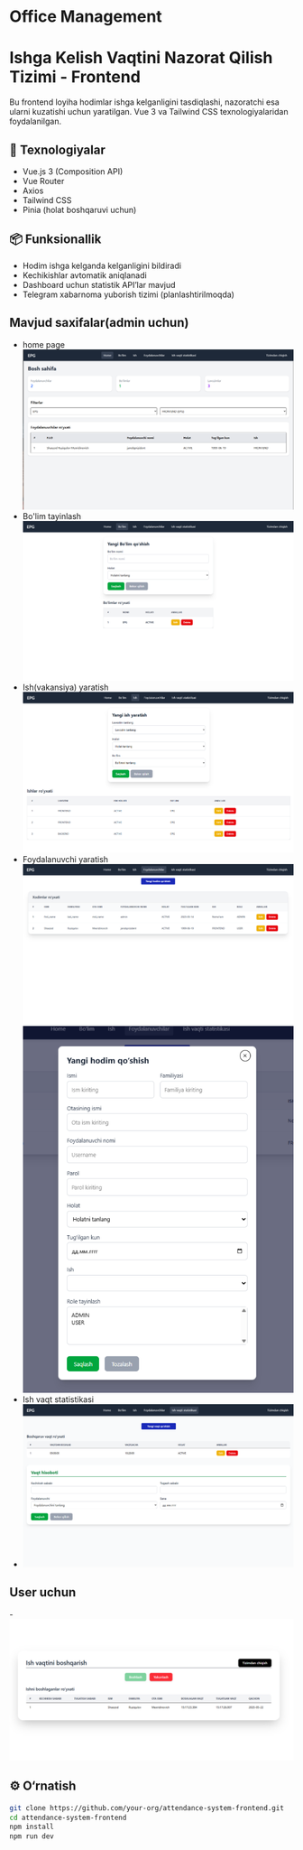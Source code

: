 # Office Management
# Ishga Kelish Vaqtini Nazorat Qilish Tizimi - Frontend

Bu frontend loyiha hodimlar ishga kelganligini tasdiqlashi, nazoratchi esa ularni kuzatishi uchun yaratilgan. Vue 3 va Tailwind CSS texnologiyalaridan foydalanilgan.

## 🧰 Texnologiyalar
- Vue.js 3 (Composition API)
- Vue Router
- Axios
- Tailwind CSS
- Pinia (holat boshqaruvi uchun)

## 📦 Funksionallik
- Hodim ishga kelganda kelganligini bildiradi
- Kechikishlar avtomatik aniqlanadi
- Dashboard uchun statistik API’lar mavjud
- Telegram xabarnoma yuborish tizimi (planlashtirilmoqda)

## Mavjud saxifalar(admin uchun)
- home page
![img.png](readme_img/img.png)
- Bo'lim tayinlash
![img_1.png](readme_img/img_1.png)
- Ish(vakansiya) yaratish
![img_3.png](readme_img/img_3.png)
- Foydalanuvchi yaratish
![img_5.png](readme_img/img_5.png)
![img_6.png](readme_img/img_6.png)
- Ish vaqt statistikasi
- ![img_7.png](readme_img/img_7.png)
## User uchun
-![img_8.png](readme_img/img_8.png)

## ⚙️ O‘rnatish
```bash
git clone https://github.com/your-org/attendance-system-frontend.git
cd attendance-system-frontend
npm install
npm run dev